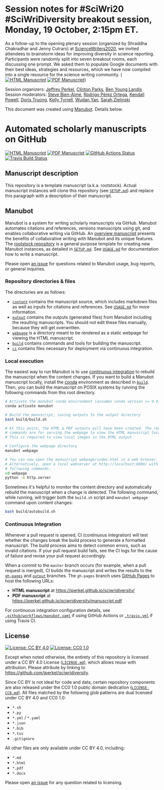 # Session notes for #SciWri20 #SciWriDiversity breakout session, Monday, 19 October, 2:15pm ET.

As a follow-up to the opening plenary session (organized by Shraddha Chakradhar and Jenny Cutraro) at [ScienceWriters2020](https://sciencewriters2020.org/session), we invited attendees to brainstorm ideas for improving diversity in science reporting. Participants were randomly split into seven breakout rooms, each discussing one prompt. We asked them to populate Google documents with their best ideas, strategies and resources, which we have now compiled into a single resource for the science writing community. ([![HTML Manuscript](https://img.shields.io/badge/manuscript-HTML-blue.svg)](https://jperkel.github.io/sciwridiversity/)
[![PDF Manuscript](https://img.shields.io/badge/manuscript-PDF-blue.svg)](https://jperkel.github.io/sciwridiversity/manuscript.pdf))

Session organizers: [Jeffrey Perkel](https://twitter.com/j_perkel), [Clinton Parks](https://twitter.com/crparks3), [Ben Young Landis](https://twitter.com/younglandis)  
Session moderators: [Steve Bien-Aimé](https://twitter.com/Steve_BienAime), [Rodrigo Pérez Ortega](https://twitter.com/rpocisv), [Kendall Powell](https://twitter.com/KendallSciWri), [Doris Truong](https://twitter.com/DorisTruong), [Kelly Tyrrell](https://twitter.com/kellyperil), [Wudan Yan](https://twitter.com/wudanyan), [Sarah Zielinski](https://twitter.com/SarahZielinski)  

This document was created using [Manubot](https://manubot.org/). Details below.  

# Automated scholarly manuscripts on GitHub

<!-- usage note: edit the H1 title above to personalize the manuscript -->

[![HTML Manuscript](https://img.shields.io/badge/manuscript-HTML-blue.svg)](https://jperkel.github.io/sciwridiversity/)
[![PDF Manuscript](https://img.shields.io/badge/manuscript-PDF-blue.svg)](https://jperkel.github.io/sciwridiversity/manuscript.pdf)
[![GitHub Actions Status](https://github.com/jperkel/sciwridiversity/workflows/Manubot/badge.svg)](https://github.com/jperkel/sciwridiversity/actions)
[![Travis Build Status](https://travis-ci.com/jperkel/sciwridiversity.svg?branch=master)](https://travis-ci.com/jperkel/sciwridiversity)
<!-- usage note: delete CI badges above for services not used by your manuscript -->

## Manuscript description

<!-- usage note: edit this section. -->

This repository is a template manuscript (a.k.a. rootstock).
Actual manuscript instances will clone this repository (see [`SETUP.md`](SETUP.md)) and replace this paragraph with a description of their manuscript.

## Manubot

<!-- usage note: do not edit this section -->

Manubot is a system for writing scholarly manuscripts via GitHub.
Manubot automates citations and references, versions manuscripts using git, and enables collaborative writing via GitHub.
An [overview manuscript](https://greenelab.github.io/meta-review/ "Open collaborative writing with Manubot") presents the benefits of collaborative writing with Manubot and its unique features.
The [rootstock repository](https://git.io/fhQH1) is a general purpose template for creating new Manubot instances, as detailed in [`SETUP.md`](SETUP.md).
See [`USAGE.md`](USAGE.md) for documentation how to write a manuscript.

Please open [an issue](https://git.io/fhQHM) for questions related to Manubot usage, bug reports, or general inquiries.

### Repository directories & files

The directories are as follows:

+ [`content`](content) contains the manuscript source, which includes markdown files as well as inputs for citations and references.
  See [`USAGE.md`](USAGE.md) for more information.
+ [`output`](output) contains the outputs (generated files) from Manubot including the resulting manuscripts.
  You should not edit these files manually, because they will get overwritten.
+ [`webpage`](webpage) is a directory meant to be rendered as a static webpage for viewing the HTML manuscript.
+ [`build`](build) contains commands and tools for building the manuscript.
+ [`ci`](ci) contains files necessary for deployment via continuous integration.

### Local execution

The easiest way to run Manubot is to use [continuous integration](#continuous-integration) to rebuild the manuscript when the content changes.
If you want to build a Manubot manuscript locally, install the [conda](https://conda.io) environment as described in [`build`](build).
Then, you can build the manuscript on POSIX systems by running the following commands from this root directory.

```sh
# Activate the manubot conda environment (assumes conda version >= 4.4)
conda activate manubot

# Build the manuscript, saving outputs to the output directory
bash build/build.sh

# At this point, the HTML & PDF outputs will have been created. The remaining
# commands are for serving the webpage to view the HTML manuscript locally.
# This is required to view local images in the HTML output.

# Configure the webpage directory
manubot webpage

# You can now open the manuscript webpage/index.html in a web browser.
# Alternatively, open a local webserver at http://localhost:8000/ with the
# following commands.
cd webpage
python -m http.server
```

Sometimes it's helpful to monitor the content directory and automatically rebuild the manuscript when a change is detected.
The following command, while running, will trigger both the `build.sh` script and `manubot webpage` command upon content changes:

```sh
bash build/autobuild.sh
```

### Continuous Integration

Whenever a pull request is opened, CI (continuous integration) will test whether the changes break the build process to generate a formatted manuscript.
The build process aims to detect common errors, such as invalid citations.
If your pull request build fails, see the CI logs for the cause of failure and revise your pull request accordingly.

When a commit to the `master` branch occurs (for example, when a pull request is merged), CI builds the manuscript and writes the results to the [`gh-pages`](https://github.com/jperkel/sciwridiversity/tree/gh-pages) and [`output`](https://github.com/jperkel/sciwridiversity/tree/output) branches.
The `gh-pages` branch uses [GitHub Pages](https://pages.github.com/) to host the following URLs:

+ **HTML manuscript** at https://jperkel.github.io/sciwridiversity/
+ **PDF manuscript** at https://jperkel.github.io/sciwridiversity/manuscript.pdf

For continuous integration configuration details, see [`.github/workflows/manubot.yaml`](.github/workflows/manubot.yaml) if using GitHub Actions or [`.travis.yml`](.travis.yml) if using Travis CI.

## License

<!--
usage note: edit this section to change the license of your manuscript or source code changes to this repository.
We encourage users to openly license their manuscripts, which is the default as specified below.
-->

[![License: CC BY 4.0](https://img.shields.io/badge/License%20All-CC%20BY%204.0-lightgrey.svg)](http://creativecommons.org/licenses/by/4.0/)
[![License: CC0 1.0](https://img.shields.io/badge/License%20Parts-CC0%201.0-lightgrey.svg)](https://creativecommons.org/publicdomain/zero/1.0/)

Except when noted otherwise, the entirety of this repository is licensed under a CC BY 4.0 License ([`LICENSE.md`](LICENSE.md)), which allows reuse with attribution.
Please attribute by linking to https://github.com/jperkel/sciwridiversity.

Since CC BY is not ideal for code and data, certain repository components are also released under the CC0 1.0 public domain dedication ([`LICENSE-CC0.md`](LICENSE-CC0.md)).
All files matched by the following glob patterns are dual licensed under CC BY 4.0 and CC0 1.0:

+ `*.sh`
+ `*.py`
+ `*.yml` / `*.yaml`
+ `*.json`
+ `*.bib`
+ `*.tsv`
+ `.gitignore`

All other files are only available under CC BY 4.0, including:

+ `*.md`
+ `*.html`
+ `*.pdf`
+ `*.docx`

Please open [an issue](https://github.com/jperkel/sciwridiversity/issues) for any question related to licensing.

